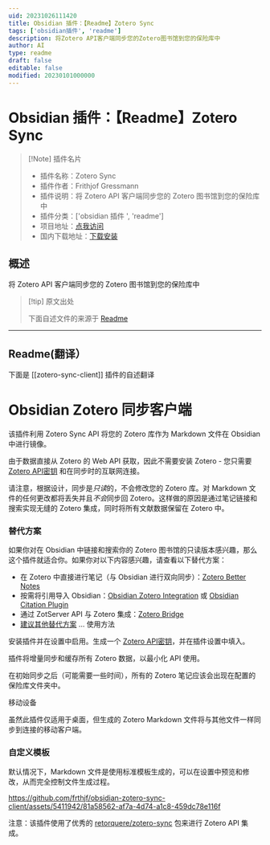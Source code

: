 ```yaml
---
uid: 20231026111420
title: Obsidian 插件：【Readme】Zotero Sync
tags: ['obsidian插件', 'readme']
description: 将Zotero API客户端同步您的Zotero图书馆到您的保险库中
author: AI
type: readme
draft: false
editable: false
modified: 20230101000000
---
```


# Obsidian 插件：【Readme】Zotero Sync

> [!Note] 插件名片
> - 插件名称：Zotero Sync
> - 插件作者：Frithjof Gressmann
> - 插件说明：将 Zotero API 客户端同步您的 Zotero 图书馆到您的保险库中
> - 插件分类：['obsidian 插件 ', 'readme']
> - 项目地址：[点我访问](https://github.com/frthjf/obsidian-zotero-sync-client)
> - 国内下载地址：[下载安装](https://pkmer.cn/products/plugin/pluginMarket/?zotero-sync-client)

## 概述

将 Zotero API 客户端同步您的 Zotero 图书馆到您的保险库中

> [!tip] 原文出处
>
>下面自述文件的来源于 [Readme](https://ghproxy.net/https://raw.githubusercontent.com/frthjf/obsidian-zotero-sync-client/main/README.md)

---

## Readme(翻译）

下面是 [[zotero-sync-client]] 插件的自述翻译

# Obsidian Zotero 同步客户端

该插件利用 Zotero Sync API 将您的 Zotero 库作为 Markdown 文件在 Obsidian 中进行镜像。

由于数据直接从 Zotero 的 Web API 获取，因此不需要安装 Zotero - 您只需要 [Zotero API密钥](https://www.zotero.org/settings/keys/new) 和在同步时的互联网连接。

请注意，根据设计，同步是*只读*的，不会修改您的 Zotero 库。对 Markdown 文件的任何更改都将丢失并且*不会*同步回 Zotero。这样做的原因是通过笔记链接和搜索实现无缝的 Zotero 集成，同时将所有文献数据保留在 Zotero 中。

### 替代方案

如果你对在 Obsidian 中链接和搜索你的 Zotero 图书馆的只读版本感兴趣，那么这个插件就适合你。如果你对以下内容感兴趣，请查看以下替代方案：

- 在 Zotero 中直接进行笔记（与 Obsidian 进行双向同步）：[Zotero Better Notes](https://github.com/windingwind/zotero-better-notes)
- 按需将引用导入 Obsidian：[Obsidian Zotero Integration](https://github.com/mgmeyers/obsidian-zotero-integration) 或 [Obsidian Citation Plugin](https://github.com/hans/obsidian-citation-plugin)
- 通过 ZotServer API 与 Zotero 集成：[Zotero Bridge](https://github.com/vanakat/zotero-bridge)
- [建议其他替代方案](https://github.com/frthjf/obsidian-zotero-sync-client/issues) ...
使用方法

安装插件并在设置中启用。生成一个 [Zotero API密钥](https://www.zotero.org/settings/keys/new)，并在插件设置中填入。

插件将增量同步和缓存所有 Zotero 数据，以最小化 API 使用。

在初始同步之后（可能需要一些时间），所有的 Zotero 笔记应该会出现在配置的保险库文件夹中。

移动设备

虽然此插件仅适用于桌面，但生成的 Zotero Markdown 文件将与其他文件一样同步到连接的移动客户端。

### 自定义模板

默认情况下，Markdown 文件是使用标准模板生成的，可以在设置中预览和修改，从而完全控制文件生成过程。

<https://github.com/frthjf/obsidian-zotero-sync-client/assets/5411942/81a58562-af7a-4d74-a1c8-459dc78e116f>

注意：该插件使用了优秀的 [retorquere/zotero-sync](https://github.com/retorquere/zotero-sync) 包来进行 Zotero API 集成。
